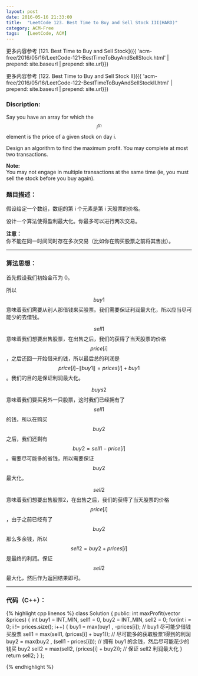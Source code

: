 ```yaml
---
layout: post
date: 2016-05-16 21:33:00
title:  "LeetCode 123. Best Time to Buy and Sell Stock III(HARD)"
category: ACM-Free
tags:   [LeetCode, ACM]
---
```


更多内容参考 [121. Best Time to Buy and Sell Stock]({{ 'acm-free/2016/05/16/LeetCode-121-BestTimeToBuyAndSellStock.html' | prepend: site.baseurl | prepend: site.url}})

更多内容参考 [122. Best Time to Buy and Sell Stock II]({{ 'acm-free/2016/05/16/LeetCode-122-BestTimeToBuyAndSellStockII.html' | prepend: site.baseurl | prepend: site.url}})

### Discription:

Say you have an array for which the $$ i^{th} $$ element is the price of a given stock on day i.

Design an algorithm to find the maximum profit. You may complete at most two transactions.

**Note:**  
You may not engage in multiple transactions at the same time (ie, you must sell the stock before you buy again).

### 题目描述：

假设给定一个数组，数组的第 i 个元素是第 i 天股票的价格。

设计一个算法使得盈利最大化。你最多可以进行两次交易。

**注意：**  
你不能在同一时间同时存在多次交易（比如你在购买股票之前将其售出）。

---

### 算法思想：

首先假设我们初始金币为 0。

所以 $$ buy1 $$ 意味着我们需要从别人那借钱来买股票。我们需要保证利润最大化，所以应当尽可能少的去借钱。

$$ sell1 $$ 意味着我们想要出售股票，在出售之后，我们的获得了当天股票的价格 $$ price[i] $$，之后还回一开始借来的钱，所以最后总的利润是 $$ price[i] - \|buy1\| = prices[i] + buy1 $$ 。我们的目的是保证利润最大化。

$$ buys2 $$ 意味着我们要买另外一只股票，这时我们已经拥有了 $$ sell1 $$ 的钱，所以在购买 $$ buy2 $$ 之后，我们还剩有 $$ buy2 = sell1 - price[i] $$ 。需要尽可能多的省钱，所以需要保证 $$ buy2 $$ 最大化。

$$ sell2 $$ 意味着我们想要出售股票2，在出售之后，我们的获得了当天股票的价格 $$ price[i] $$ ，由于之前已经有了 $$ buy2 $$ 那么多余钱，所以 $$ sell2 = buy2 + prices[i] $$ 是最终的利润。保证 $$ sell2 $$ 最大化，然后作为返回结果即可。

---

### 代码（C++）：

{% highlight cpp linenos %}
class Solution
{
public:
    int maxProfit(vector<int> &prices)
    {
        int buy1 = INT_MIN, sell1 = 0, buy2 = INT_MIN, sell2 = 0;
        for(int i = 0; i != prices.size(); i++)
        {
            buy1  = max(buy1 , -prices[i]);           // buy1 尽可能少借钱买股票
            sell1 = max(sell1, (prices[i] + buy1));   // 尽可能多的获取股票1得到的利润
            buy2  = max(buy2 , (sell1 - prices[i]));  // 拥有 buy1 的余钱，然后尽可能花少的钱买 buy2
            sell2 = max(sell2, (prices[i] + buy2));   // 保证 sell2 利润最大化
        }
        return sell2;
    }
};

{% endhighlight %}

